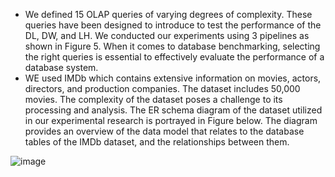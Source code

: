 * We defined 15 OLAP queries of varying degrees of complexity. These queries have been designed to introduce to test the performance of the
DL, DW, and LH. We conducted our experiments using 3 pipelines as shown in Figure 5. When it comes to database
benchmarking, selecting the right queries is essential to effectively evaluate the performance of a database system.
* WE used IMDb which contains extensive information on movies, actors, directors, and production companies. The dataset
includes 50,000 movies. The complexity of the dataset poses a challenge to its processing and analysis. The ER
schema diagram of the dataset utilized in our experimental research is portrayed in Figure below. The diagram provides
an overview of the data model that relates to the database tables of the IMDb dataset, and the relationships between
them.

![image](https://github.com/HarbyElectro/SQL_Queries_IMDb/assets/152432979/a7858279-6a3b-4ba3-b3dd-279ab7b930b5)

